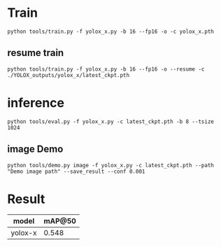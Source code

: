 # Train 
```
python tools/train.py -f yolox_x.py -b 16 --fp16 -o -c yolox_x.pth
```
## resume train
```
python tools/train.py -f yolox_x.py -b 16 --fp16 -o --resume -c ./YOLOX_outputs/yolox_x/latest_ckpt.pth
```
# inference
``` 
python tools/eval.py -f yolox_x.py -c latest_ckpt.pth -b 8 --tsize 1024
```
## image Demo
``` 
python tools/demo.py image -f yolox_x.py -c latest_ckpt.pth --path "Demo image path" --save_result --conf 0.001
```
# Result
| model | mAP@50 |
|---|---|
|yolox-x| 0.548 |
